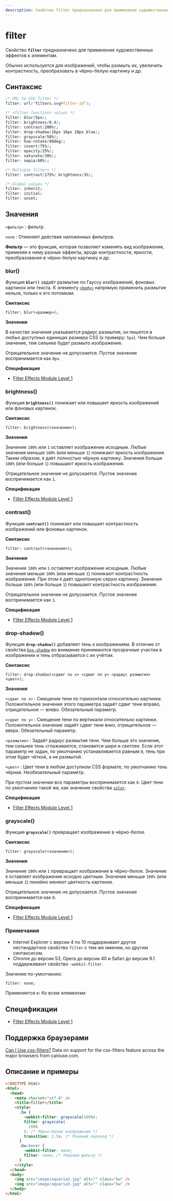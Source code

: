 ```yaml
---
description: Свойство filter предназначено для применения художественных эффектов к элементам
---
```


# filter

Свойство **`filter`** предназначено для применения художественных эффектов к элементам.

Обычно используется для изображений, чтобы размыть их, увеличить контрастность, преобразовать в чёрно-белую картинку и др.

## Синтаксис

```css
/* URL to SVG filter */
filter: url('filters.svg#filter-id');

/* <filter-function> values */
filter: blur(5px);
filter: brightness(0.4);
filter: contrast(200%);
filter: drop-shadow(16px 16px 20px blue);
filter: grayscale(50%);
filter: hue-rotate(90deg);
filter: invert(75%);
filter: opacity(25%);
filter: saturate(30%);
filter: sepia(60%);

/* Multiple filters */
filter: contrast(175%) brightness(3%);

/* Global values */
filter: inherit;
filter: initial;
filter: unset;
```

## Значения

`<фильтр>`
: фильтр.

`none`
: Отменяет действие наложенных фильтров.

**Фильтр** — это функция, которая позволяет изменять вид изображения, применяя к нему разные эффекты, вроде контрастности, яркости, преобразования в чёрно-белую картинку и др.

### blur()

Функция **`blur()`** задаёт размытие по Гауссу изображений, фоновых картинок или текста. К элементу [`<body>`](../html/body.md) напрямую применить размытие нельзя, только к его потомкам.

**Синтаксис**

```
filter: blur(<размер>);
```

**Значения**

В качестве значения указывается радиус размытия, он пишется в любых доступных единицах размера CSS (к примеру: `5px`). Чем больше значение, тем сильнее будет размыто изображение.

Отрицательное значение не допускается. Пустое значение воспринимается как `0px`.

**Спецификация**

- [Filter Effects Module Level 1](https://www.w3.org/TR/filter-effects/#funcdef-blur)

### brightness()

Функция **`brightness()`** понижает или повышает яркость изображений или фоновых картинок.

**Синтаксис**

```
filter: brightness(<значение>);
```

**Значения**

Значение `100%` или `1` оставляет изображение исходным. Любые значения меньше `100%` (или меньше `1`) понижают яркость изображения. Таким образом, `0` даёт полностью чёрную картинку. Значения больше `100%` (или больше `1`) повышают яркость изображения.

Отрицательное значение не допускается. Пустое значение воспринимается как `1`.

**Спецификация**

- [Filter Effects Module Level 1](https://www.w3.org/TR/filter-effects/#funcdef-brightness)

### contrast()

Функция **`contrast()`** понижает или повышает контрастность изображений или фоновых картинок.

**Синтаксис**

```
filter: contrast(<значение>);
```

**Значения**

Значение `100%` или `1` оставляет изображение исходным. Любые значения меньше `100%` (или меньше `1`) понижают контрастность изображения. При этом `0` даёт однотонную серую картинку. Значения больше `100%` (или больше `1`) повышают контрастность изображения.

Отрицательное значение не допускается. Пустое значение воспринимается как `1`.

**Спецификация**

- [Filter Effects Module Level 1](https://www.w3.org/TR/filter-effects/#funcdef-contrast)

### drop-shadow()

Функция **`drop-shadow()`** добавляет тень к изображениям. В отличие от свойства [`box-shadow`](box-shadow.md) во внимание принимаются прозрачные участки в изображении и тень отбрасывается с их учётом.

**Синтаксис**

```
filter: drop-shadow(<сдвиг по x> <сдвиг по y> <радиус размытия> <цвет>);
```

**Значения**

`<сдвиг по x>`
: Смещение тени по горизонтали относительно картинки. Положительное значение этого параметра задаёт сдвиг тени вправо, отрицательное — влево. Обязательный параметр.

`<сдвиг по y>`
: Смещение тени по вертикали относительно картинки. Положительное значение задаёт сдвиг тени вниз, отрицательное — вверх. Обязательный параметр.

`<размытие>`
: Задаёт радиус размытия тени. Чем больше это значение, тем сильнее тень сглаживается, становится шире и светлее. Если этот параметр не задан, по умолчанию устанавливается равным `0`, тень при этом будет чёткой, а не размытой.

`<цвет>`
: Цвет тени в любом доступном CSS формате, по умолчанию тень чёрная. Необязательный параметр.

При пустом значении все параметры воспринимается как `0`. Цвет тени по умолчанию такой же, как значение свойства [`color`](color.md).

**Спецификация**

- [Filter Effects Module Level 1](https://www.w3.org/TR/filter-effects/#funcdef-drop-shadow)

### grayscale()

Функция **`grayscale()`** превращает изображение в чёрно-белое.

**Синтаксис**

```
filter: grayscale(<значение>);
```

**Значения**

Значение `100%` или `1` превращает изображение в чёрно-белое. Значение `0` оставляет изображение исходно цветным. Значения меньше `100%` (или меньше `1`) линейно меняют цветность картинки.

Отрицательное значение не допускается. Пустое значение воспринимается как `0`.

**Спецификация**

- [Filter Effects Module Level 1](https://www.w3.org/TR/filter-effects/#funcdef-grayscale)

### Примечания

- Internet Explorer c версии 4 по 10 поддерживает другое нестандартное свойство `filter` с тем же именем, но другим синтаксисом.
- Chrome до версии 53, Opera до версии 40 и Safari до версии 9.1 поддерживают свойство `-webkit-filter`.

Значение по-умолчанию:

```css
filter: none;
```

Применяется к: Ко всем элементам

## Спецификации

- [Filter Effects Module Level 1](https://www.w3.org/TR/filter-effects/#propdef-filter)

## Поддержка браузерами

<p class="ciu_embed" data-feature="css-filters" data-periods="future_1,current,past_1,past_2">
  <a href="http://caniuse.com/#feat=css-filters">Can I Use css-filters?</a> Data on support for the css-filters feature across the major browsers from caniuse.com.
</p>

## Описание и примеры

```html
<!DOCTYPE html>
<html>
  <head>
    <meta charset="utf-8" />
    <title>filter</title>
    <style>
      .bw {
        -webkit-filter: grayscale(100%);
        filter: grayscale(
          100%
        ); /* Чёрно-белое изображение */
        transition: 1.5s; /* Плавный переход */
      }
      .bw:hover {
        -webkit-filter: none;
        filter: none; /* Убираем фильтр */
      }
    </style>
  </head>
  <body>
    <img src="image/aquaria2.jpg" alt="" class="bw" />
    <img src="image/aquaria3.jpg" alt="" class="bw" />
  </body>
</html>
```
